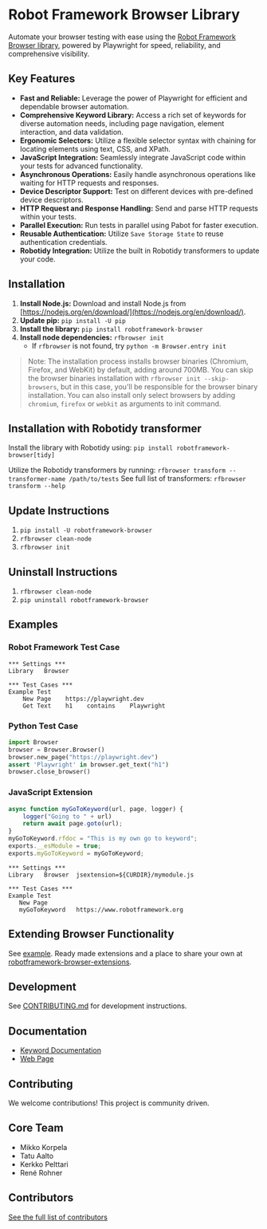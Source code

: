 # Robot Framework Browser Library

Automate your browser testing with ease using the [Robot Framework Browser library](https://github.com/MarketSquare/robotframework-browser), powered by Playwright for speed, reliability, and comprehensive visibility.

## Key Features

*   **Fast and Reliable:** Leverage the power of Playwright for efficient and dependable browser automation.
*   **Comprehensive Keyword Library:** Access a rich set of keywords for diverse automation needs, including page navigation, element interaction, and data validation.
*   **Ergonomic Selectors:** Utilize a flexible selector syntax with chaining for locating elements using text, CSS, and XPath.
*   **JavaScript Integration:** Seamlessly integrate JavaScript code within your tests for advanced functionality.
*   **Asynchronous Operations:** Easily handle asynchronous operations like waiting for HTTP requests and responses.
*   **Device Descriptor Support:** Test on different devices with pre-defined device descriptors.
*   **HTTP Request and Response Handling:** Send and parse HTTP requests within your tests.
*   **Parallel Execution:** Run tests in parallel using Pabot for faster execution.
*   **Reusable Authentication:** Utilize `Save Storage State` to reuse authentication credentials.
*   **Robotidy Integration:** Utilize the built in Robotidy transformers to update your code.

## Installation

1.  **Install Node.js:** Download and install Node.js from [https://nodejs.org/en/download/](https://nodejs.org/en/download/).
2.  **Update pip:** `pip install -U pip`
3.  **Install the library:** `pip install robotframework-browser`
4.  **Install node dependencies:** `rfbrowser init`
    *   If `rfbrowser` is not found, try `python -m Browser.entry init`

> Note: The installation process installs browser binaries (Chromium, Firefox, and WebKit) by default, adding around 700MB. You can skip the browser binaries installation with `rfbrowser init --skip-browsers`, but in this case, you'll be responsible for the browser binary installation. You can also install only select browsers by adding `chromium`, `firefox` or `webkit` as arguments to init command.

## Installation with Robotidy transformer

Install the library with Robotidy using:
`pip install robotframework-browser[tidy]`

Utilize the Robotidy transformers by running:
`rfbrowser transform --transformer-name /path/to/tests`
See full list of transformers: `rfbrowser transform --help`

## Update Instructions

1.  `pip install -U robotframework-browser`
2.  `rfbrowser clean-node`
3.  `rfbrowser init`

## Uninstall Instructions

1.  `rfbrowser clean-node`
2.  `pip uninstall robotframework-browser`

## Examples

### Robot Framework Test Case

```robotframework
*** Settings ***
Library   Browser

*** Test Cases ***
Example Test
    New Page    https://playwright.dev
    Get Text    h1    contains    Playwright
```

### Python Test Case

```python
import Browser
browser = Browser.Browser()
browser.new_page("https://playwright.dev")
assert 'Playwright' in browser.get_text("h1")
browser.close_browser()
```

### JavaScript Extension

```javascript
async function myGoToKeyword(url, page, logger) {
    logger("Going to " + url)
    return await page.goto(url);
}
myGoToKeyword.rfdoc = "This is my own go to keyword";
exports.__esModule = true;
exports.myGoToKeyword = myGoToKeyword;
```

```robotframework
*** Settings ***
Library   Browser  jsextension=${CURDIR}/mymodule.js

*** Test Cases ***
Example Test
   New Page
   myGoToKeyword   https://www.robotframework.org
```

## Extending Browser Functionality

See [example](https://github.com/MarketSquare/robotframework-browser/tree/main/docs/examples/babelES2015).
Ready made extensions and a place to share your own at [robotframework-browser-extensions](https://github.com/MarketSquare/robotframework-browser-extensions).

## Development

See [CONTRIBUTING.md](CONTRIBUTING.md) for development instructions.

## Documentation

*   [Keyword Documentation](https://marketsquare.github.io/robotframework-browser/Browser.html)
*   [Web Page](https://robotframework-browser.org/)

## Contributing

We welcome contributions!  This project is community driven.

## Core Team

*   Mikko Korpela
*   Tatu Aalto
*   Kerkko Pelttari
*   René Rohner

## Contributors

[See the full list of contributors](https://github.com/MarketSquare/robotframework-browser#contributors-)